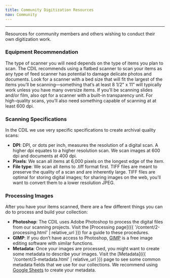```yaml
---
title: Community Digitization Resources
nav: Community
---
```


---------------------

Resources for community members and others wishing to conduct their own digitization work. 

### Equipment Recommendation

The type of scanner you will need depends on the type of items you plan to scan. The CDIL recommends using a flatbed scanner to scan your items as any type of feed scanner has potential to damage delicate photos and documents. Look for a scanner with a bed size that will fit the largest of the items you’ll be scanning—something that’s at least 8 1/2" x 11” will typically work unless you have many oversize items. If you’ll be scanning slides and/or film, also opt for a scanner with a built-in transparency unit. For high-quality scans, you’ll also need something capable of scanning at at least 600 dpi. 

### Scanning Specifications

In the CDIL we use very specific specifications to create archival quality scans:

- **DPI**: DPI, or dots per inch, measures the resolution of a digital scan. A higher dpi equates to a higher resolution scan. We scan images at 600 dpi and documents at 400 dpi.
- **Pixels**: We scan all items at 6,000 pixels on the longest edge of the item. 
- **File type**: We scan all items to .tiff format first. TIFF files are meant to preserve the quality of a scan and are inherently large. TIFF files are optimal for storing digital images; for sharing images on the web, you’ll want to convert them to a lower resolution JPEG. 

### Processing Images

After you have your items scanned, there are a few different things you can do to process and build your collection:

- **Photoshop**: The CDIL uses Adobe Photoshop to process the digital files from our scanning projects. Visit the [Processing page]({{ '/content/2-processing.html' | relative_url }}) for a guide to these procedures.
- **GIMP**: If you don’t have access to Photoshop, [GIMP](https://www.gimp.org/) is a free image editing software with similar functions.
- **Metadata**: Once your images are processed, you might want to create some metadata to describe your images. Visit the [Metadata]({{ '/content/3-metadata.html' | relative_url }}) page to see some common metadata fields that we use for our collections. We recommend using [Google Sheets](https://www.google.com/sheets/about/) to create your metadata.